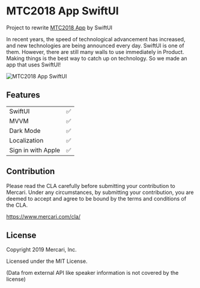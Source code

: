 # MTC2018 App SwiftUI

Project to rewrite [MTC2018 App](https://github.com/mercari/mtc2018-app) by SwiftUI

In recent years, the speed of technological advancement has increased, and new technologies are being announced every day.
SwiftUI is one of them. However, there are still many walls to use immediately in Product.
Making things is the best way to catch up on technology.
So we made an app that uses SwiftUI!

![MTC2018 App SwiftUI](https://github.com/mercari/mtc2018-app-SwiftUI/raw/master/Screenshots/hero.png)


## Features

|   |   |
----|---- 
| SwiftUI | ✅ |
| MVVM | ✅ |
| Dark Mode | ✅ |
| Localization |  ✅ |
| Sign in with Apple | ✅ |


## Contribution

Please read the CLA carefully before submitting your contribution to Mercari.
Under any circumstances, by submitting your contribution, you are deemed to accept and agree to be bound by the terms and conditions of the CLA.

https://www.mercari.com/cla/

## License

Copyright 2019 Mercari, Inc.

Licensed under the MIT License.

(Data from external API like speaker information is not covered by the license)
